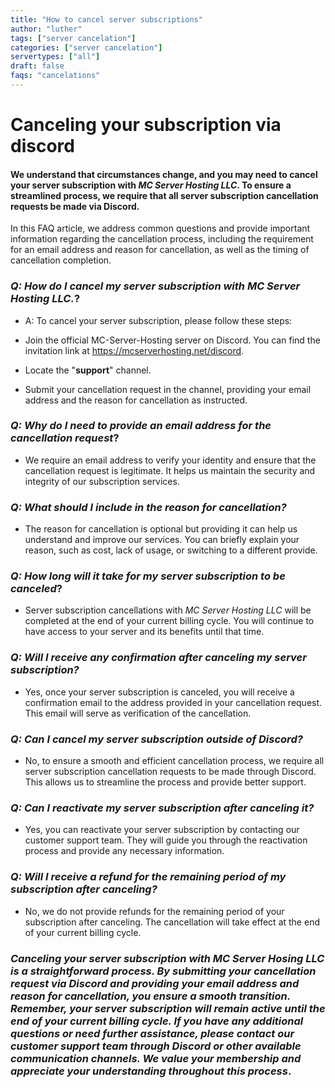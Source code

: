 ```yaml
---
title: "How to cancel server subscriptions"
author: "luther"
tags: ["server cancelation"]
categories: ["server cancelation"]
servertypes: ["all"]
draft: false
faqs: "cancelations"
---
```




   # Canceling your subscription via discord

#### We understand that circumstances change, and you may need to cancel your server subscription with _MC Server Hosting LLC_. To ensure a streamlined process, we require that all server subscription cancellation requests be made via Discord. 
In this FAQ article, we address common questions and provide important information regarding the cancellation process, including the requirement for an email address and reason for cancellation, as well as the timing of cancellation completion.


### _Q: How do I cancel my server subscription with MC Server Hosting LLC._?

* A: To cancel your server subscription, please follow these steps:

* Join the official MC-Server-Hosting server on Discord. You can find the invitation link at 
  https://mcserverhosting.net/discord.

* Locate the "**support**" channel.

*  Submit your cancellation request in the channel, providing your email address and the reason for cancellation as instructed.

### _Q: Why do I need to provide an email address for the cancellation request_?

* We require an email address to verify your identity and ensure that the cancellation request is legitimate. It helps us maintain the security and integrity of our subscription services.

### _Q: What should I include in the reason for cancellation?_

* The reason for cancellation is optional but providing it can help us 
  understand and improve our services. You can briefly explain your reason, such as cost, lack of usage, or switching to a different provide.

### _Q: How long will it take for my server subscription to be canceled_?

* Server subscription cancellations with _MC Server Hosting LLC_  will be completed at the end of your current billing cycle. You will continue to have access to your server and its benefits until that time.

### _Q: Will I receive any confirmation after canceling my server subscription?_

 * Yes, once your server subscription is canceled, you will receive a confirmation email to the address provided in your cancellation request. This email will serve as verification of the cancellation.

### _Q: Can I cancel my server subscription outside of Discord?_

 * No, to ensure a smooth and efficient cancellation process, we require all server subscription cancellation requests to be made through Discord. This allows us to streamline the process and provide better support.

### _Q: Can I reactivate my server subscription after canceling it?_

*  Yes, you can reactivate your server subscription by contacting our customer support team. They will guide you through the reactivation process and provide any necessary information.

### _Q: Will I receive a refund for the remaining period of my subscription after canceling?_

*  No, we do not provide refunds for the remaining period of your subscription after canceling. The cancellation will take effect at the end of your current billing cycle.
  
  ### _Canceling your server subscription with _MC Server Hosing LLC_ is a straightforward process. By submitting your cancellation request via Discord and providing your email address and reason for cancellation, you ensure a smooth transition. Remember, your server subscription will remain active until the end of your current billing cycle. If you have any additional questions or need further assistance, please contact our customer support team through Discord or other available communication channels. We value your membership and appreciate your understanding throughout this process_.



